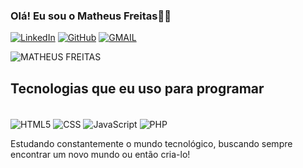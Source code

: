 ### Olá! Eu sou o Matheus Freitas👋🏻

[![LinkedIn](https://img.shields.io/badge/LinkedIn-0077B5?style=for-the-badge&logo=linkedin&logoColor=white)](https://www.linkedin.com/in/matheus-henrique-nascimento-de-freitas-713400289/)
[![GitHub](https://img.shields.io/badge/GitHub-100000?style=for-the-badge&logo=github&logoColor=white)](https://github.com/MatheusHenriqueNF)
[![GMAIL](https://img.shields.io/badge/Gmail-D14836?style=for-the-badge&logo=gmail&logoColor=white)](matheus.henrique26@unifesp.br)

![MATHEUS FREITAS](https://github-readme-stats.vercel.app/api?username=MatheusHenriqueNF&show_icons=true&theme=radical)

## Tecnologias que eu uso para programar

<div style="display: inline-block"><br/>

  <img align="center" alt="HTML5" src="https://img.shields.io/badge/HTML5-E34F26?style=for-the-badge&logo=html5&logoColor=white"/>
  <img align="center" alt="CSS" src="https://img.shields.io/badge/CSS3-1572B6?style=for-the-badge&logo=css3&logoColor=white"/>
  <img align="center" alt="JavaScript" src="https://img.shields.io/badge/JavaScript-F7DF1E?style=for-the-badge&logo=javascript&logoColor=black"/>
  <img align="center" alt="PHP" src="https://img.shields.io/badge/PHP-777BB4?style=for-the-badge&logo=php&logoColor=white"/>
  
</div><br/>

Estudando constantemente o mundo tecnológico, buscando sempre encontrar um novo mundo ou então cria-lo! 
